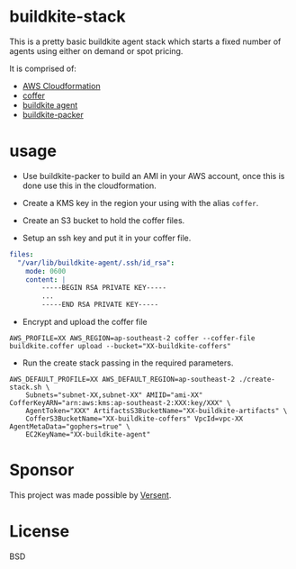 # buildkite-stack

This is a pretty basic buildkite agent stack which starts a fixed number of agents using either on demand or spot pricing.

It is comprised of:

* [AWS Cloudformation](https://aws.amazon.com/cloudformation/)
* [coffer](https://github.com/wolfeidau/coffer)
* [buildkite agent](https://github.com/buildkite/agent)
* [buildkite-packer](https://github.com/wolfeidau/buildkite-packer)

# usage

* Use buildkite-packer to build an AMI in your AWS account, once this is done use this in the cloudformation.

* Create a KMS key in the region your using with the alias `coffer`.

* Create an S3 bucket to hold the coffer files.

* Setup an ssh key and put it in your coffer file.

```yaml
files:
  "/var/lib/buildkite-agent/.ssh/id_rsa":
    mode: 0600
    content: |
        -----BEGIN RSA PRIVATE KEY-----
        ...
        -----END RSA PRIVATE KEY-----
```

* Encrypt and upload the coffer file

```
AWS_PROFILE=XX AWS_REGION=ap-southeast-2 coffer --coffer-file buildkite.coffer upload --bucket="XX-buildkite-coffers"
```

* Run the create stack passing in the required parameters.

```
AWS_DEFAULT_PROFILE=XX AWS_DEFAULT_REGION=ap-southeast-2 ./create-stack.sh \
    Subnets="subnet-XX,subnet-XX" AMIID="ami-XX" CofferKeyARN="arn:aws:kms:ap-southeast-2:XXX:key/XXX" \
    AgentToken="XXX" ArtifactsS3BucketName="XX-buildkite-artifacts" \
    CofferS3BucketName="XX-buildkite-coffers" VpcId=vpc-XX AgentMetaData="gophers=true" \
    EC2KeyName="XX-buildkite-agent"
```

# Sponsor

This project was made possible by [Versent](http://www.versent.com.au).

# License

BSD
